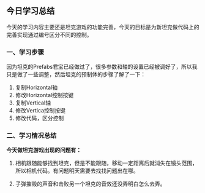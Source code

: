 ## 今日学习总结
今天的学习内容主要还是坦克游戏的功能完善，今天的目标是为新坦克做代码上的完善实现通过编号区分不同的控制。  

### 一、学习步骤
因为坦克的Prefabs君宝已经做过了，很多参数和轴的设置已经被调好了，所以我只是做了一些调整，然后坦克的预制体的步骤了解了一下：  

1. 复制Horizontal轴
1. 修改Horizontal控制按键
1. 复制Vertical轴
1. 修改Vertica控制按键
1. 修改代码，区分控制  

### 二、学习情况总结
**今天做坦克游戏出现的问题有：**
1. 相机跟随能够找到坦克，但是不能跟随，移动一定距离后就消失在镜头范围，所以相机代码。有问题明天需要去找找问题出在哪。  

1. 子弹摧毁的声音和击败另一个坦克的音效还没弄明白怎么去弄。